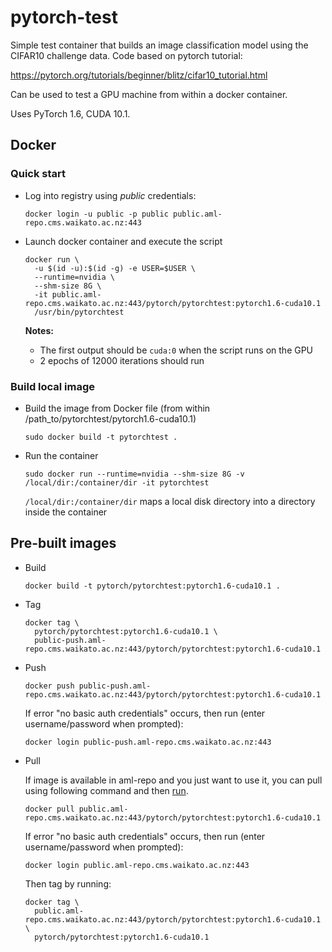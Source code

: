 # pytorch-test

Simple test container that builds an image classification model
using the CIFAR10 challenge data. Code based on pytorch tutorial:

https://pytorch.org/tutorials/beginner/blitz/cifar10_tutorial.html

Can be used to test a GPU machine from within a docker container.

Uses PyTorch 1.6, CUDA 10.1.

## Docker

### Quick start

* Log into registry using *public* credentials:

  ```commandline
  docker login -u public -p public public.aml-repo.cms.waikato.ac.nz:443 
  ```

* Launch docker container and execute the script

  ```commandline
  docker run \
    -u $(id -u):$(id -g) -e USER=$USER \
    --runtime=nvidia \
    --shm-size 8G \
    -it public.aml-repo.cms.waikato.ac.nz:443/pytorch/pytorchtest:pytorch1.6-cuda10.1
    /usr/bin/pytorchtest
  ```
  
  **Notes:**

    * The first output should be `cuda:0` when the script runs on the GPU
    * 2 epochs of 12000 iterations should run

### Build local image

* Build the image from Docker file (from within /path_to/pytorchtest/pytorch1.6-cuda10.1)

  ```commandline
  sudo docker build -t pytorchtest .
  ```
  
* Run the container

  ```commandline
  sudo docker run --runtime=nvidia --shm-size 8G -v /local/dir:/container/dir -it pytorchtest
  ```
  `/local/dir:/container/dir` maps a local disk directory into a directory inside the container

## Pre-built images

* Build

  ```commandline
  docker build -t pytorch/pytorchtest:pytorch1.6-cuda10.1 .
  ```
  
* Tag

  ```commandline
  docker tag \
    pytorch/pytorchtest:pytorch1.6-cuda10.1 \
    public-push.aml-repo.cms.waikato.ac.nz:443/pytorch/pytorchtest:pytorch1.6-cuda10.1
  ```
  
* Push

  ```commandline
  docker push public-push.aml-repo.cms.waikato.ac.nz:443/pytorch/pytorchtest:pytorch1.6-cuda10.1
  ```
  If error "no basic auth credentials" occurs, then run (enter username/password when prompted):
  
  ```commandline
  docker login public-push.aml-repo.cms.waikato.ac.nz:443
  ```
  
* Pull

  If image is available in aml-repo and you just want to use it, you can pull using following command and then [run](#run).

  ```commandline
  docker pull public.aml-repo.cms.waikato.ac.nz:443/pytorch/pytorchtest:pytorch1.6-cuda10.1
  ```
  If error "no basic auth credentials" occurs, then run (enter username/password when prompted):
  
  ```commandline
  docker login public.aml-repo.cms.waikato.ac.nz:443
  ```
  Then tag by running:
  
  ```commandline
  docker tag \
    public.aml-repo.cms.waikato.ac.nz:443/pytorch/pytorchtest:pytorch1.6-cuda10.1 \
    pytorch/pytorchtest:pytorch1.6-cuda10.1
  ```
